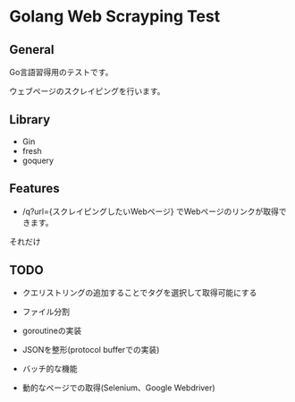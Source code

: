 # Golang Web Scrayping Test

## General
Go言語習得用のテストです。

ウェブページのスクレイピングを行います。

## Library

* Gin
* fresh
* goquery



## Features

* /q?url={スクレイピングしたいWebページ} でWebページのリンクが取得できます。

それだけ



## TODO

* クエリストリングの追加することでタグを選択して取得可能にする

* ファイル分割

* goroutineの実装

* JSONを整形(protocol bufferでの実装)

* バッチ的な機能

* 動的なページでの取得(Selenium、Google Webdriver)

  